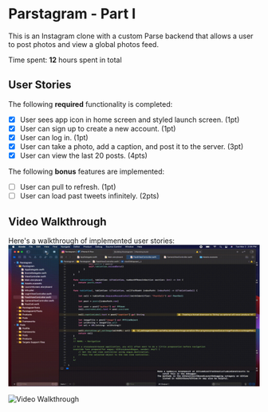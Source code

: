 # Parstagram - Part I

This is an Instagram clone with a custom Parse backend that allows a user to post photos and view a global photos feed.

Time spent: **12** hours spent in total

## User Stories

The following **required** functionality is completed:

- [x] User sees app icon in home screen and styled launch screen. (1pt)
- [x] User can sign up to create a new account. (1pt)
- [x] User can log in. (1pt)
- [x] User can take a photo, add a caption, and post it to the server. (3pt)
- [x] User can view the last 20 posts. (4pts)

The following **bonus** features are implemented:

- [ ] User can pull to refresh. (1pt)
- [ ] User can load past tweets infinitely. (2pts)

## Video Walkthrough

Here's a walkthrough of implemented user stories:
<img src='https://github.com/onetufftrini/iosAppDevelopment/blob/Parstagram/parstagramgifremake.gif' title='Video Walkthrough' width='' alt='Video Walkthrough' />

<img src='https://github.com/onetufftrini/iosAppDevelopment/blob/Parstagram/parstagram.gif' title='Video Walkthrough' width='' alt='Video Walkthrough' />
